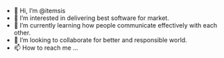 - 👋 Hi, I’m @itemsis
- 👀 I’m interested in delivering best software for market.
- 🌱 I’m currently learning how people communicate effectively with each other.
- 💞️ I’m looking to collaborate for better and responsible world.
- 📫 How to reach me ...

<!---
itemsis/itemsis is a ✨ special ✨ repository because its `README.md` (this file) appears on your GitHub profile.
You can click the Preview link to take a look at your changes.
--->
